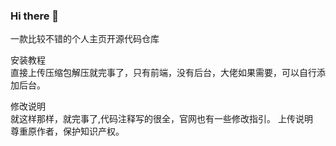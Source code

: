 ### Hi there 👋

<!--
**cnm-sb/cnm-sb** is a ✨ _special_ ✨ repository because its `README.md` (this file) appears on your GitHub profile.

Here are some ideas to get you started:

- 🔭 I’m currently working on ...
- 🌱 I’m currently learning ...
- 👯 I’m looking to collaborate on ...
- 🤔 I’m looking for help with ...
- 💬 Ask me about ...
- 📫 How to reach me: ...
- 😄 Pronouns: ...
- ⚡ Fun fact: ...
-->

一款比较不错的个人主页开源代码仓库<br>


安装教程<br>
直接上传压缩包解压就完事了，只有前端，没有后台，大佬如果需要，可以自行添加后台。

修改说明<br>
就这样那样，就完事了,代码注释写的很全，官网也有一些修改指引。
上传说明<br/>
尊重原作者，保护知识产权。


